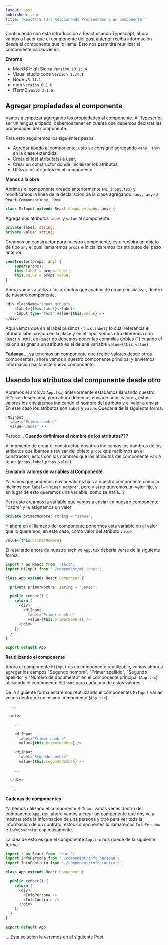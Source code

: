 ```yaml
---
layout: post
published: true
title: 'React-TS (3): Adicionando Propiedades a un componente '
---
```


Continuando con esta introducción a React usando Typescript, ahora vamos a hacer que el componente del [post anterior]({{site.baseurl}}/2018-07-02-primer-componente-en-react/) reciba informacion desde el componente que lo llama. Esto nos permitirá reutilizar el componente varias veces.

**Entorno**:

  - MacOS High Sierra `Version 10.13.4`
  - Visual studio code `Version 1.24.1`
  - Node `v8.11.1`
  - npm `Version 6.1.0`
  - iTerm2 `Build 3.1.6`

## Agregar propiedades al componente

Vamos a empezar agregando las propiedades al componente. Al Typescript ser un lenguaje tipado, debemos tener en cuenta que debemos declarar las propiedades del componente.

Para esto seguiremos los siguientes pasos:

 - Agregar tipado al componente, esto se consigue agregando `<any, any>` en la clase extendida.
 - Crear el(los) atributo(s) a usar.
 - Crear un constructor donde inicializar los atributos.
 - Utilizar los atributos en el componente.

**Manos a la obra**

Abrimos el componente creado anteriormente (`mi_input.tsx`) y modificamos la linea de la declaracion de la clase agregando `<any, any>` a `React.Component<any, any>`.

```Typescript
class MiInput extends React.Component<any, any> {
```

Agregamos atributos `label` y `value` al componente.

```Typescript
private label: string;
private value: string;
```

Creamos un constructor para nuestro componente, este recibira un objeto de tipo `any` el cual llamaremos `props` e inicializaremos los atributos del paso anterior.

```Typescript
constructor(props: any) {
    super(props);
    this.label = props.label;
    this.value = props.value;
}
```

Ahora vamos a utilizar los atributos que acabos de crear e inicializar, dentro de nuestro componente.

```Typescript
<div className="input_group">
    <label>{this.label}</label>
    <input type="text" value={this.value} />
</div>
```

Aqui vemos que en el label pusimos `{this.label}` lo cual referencia el atributo label creado en la clase y en el input vemos otra diferencia con `React` y `Html`, en `React` no debemos poner las commilas dobles (") cuando el valor a asignar a un atributo es el de una variable `value={this.value}`.

**Tadaaaa...** ya tenemos un componente que recibe valores desde otros componentes, ahora vamos a nuestro componente principal y enviemos información hasta este nuevo componente.

## Usando los atributos del componente desde otro

Abramos el archivo `App.tsx`, anteriormente estabamos llamando nuestro `MiInput` desde aqui, pero ahora debemos enviarle unos valores, estos valores los enviaremos indicando el nombre del atributo y el valor a enviar. En este caso los atributos son `label` y `value`. Quedaria de la siguiente forma.

``` Typescript
<MiInput
  label="Primer nombre"
  value="James" />
```

Perooo... **Cuando definimos el nombre de los atributos???**

Al momento de crear el constructor, nosotros indicamos los nombres de los atributos que ibamos a revisar del objeto `props` que recibimos en el constructor, estos son los nombres que los atributos del componente van a tener (`props.label`,`props.value`).

**Enviando valores de variables al Componente**

Ya vimos que podemos enviar valores fijos a nuestro componente como lo hicimos con `label="Primer nombre"`, pero y si no queremos un valor fijo, y en lugar de esto queremos una variable, como se haría...?

Para esto creamos la variable que vamos a enviar en nuestro componente "padre" y le asignamos un valor

``` typescript
private primerNombre: string = "James";
```

Y ahora en el llamado del componente ponermos esta variable en el valor que lo queremos, en este caso, como valor del atributo `value`.

```typescript
value={this.primerNombre}
```

El resultado ahora de nuestro archivo `App.tsx` deberia verse de la siguiente forma:

```TypeScript
import * as React from 'react';
import MiInput from './component/mi_input';

class App extends React.Component {

  private primerNombre: string = "James";

  public render() {
    return (
      <div>
        <MiInput
          label="Primer nombre"
          value={this.primerNombre} />
      </div>
    );
  }
}

export default App;
```

**Reutilizando el componente**

Ahora el componente `MiInput` es un componente reutilizable, vamos ahora a agregar los campos "Segundo nombre", "Primer apellido", "Segundo apellido" y "Número de documento" en el componente principal (`App.tsx`) utilizando el componente `MiInput` para cada uno de estos valores.

De la siguiente forma estaremos reutilizando el componentes `MiInput` varias veces dentro de un mismo componente (`App.tsx`).

``` TypeScript
  ...

  <div>

    ...

    <MiInput
      label="Primer nombre"
      value={this.primerNombre} />

    <MiInput
      label="Segundo nombre"
      value={this.segundoNombre} />

    ...

  </div>

  ...
```

**Cadenas de componentes**

Ya hemos utilizado el componente `MiInput` varias veces dentro del componente `App.tsx`, ahora vamos a crear un componente que nos va a mostrar toda la informacion de una persona y otro para ver toda la informacion de un contrato, estos componentes lo llamaremos `InfoPersona` e `InfoContrato` respectivamente.

La idea de esto es que el componente `App.tsx` nos quede de la siguiente forma.

```TypeScript
import * as React from 'react';
import InfoPersona from './component/info_persona';
import InfoContrato from './component/info_contrato';

class App extends React.Component {

  public render() {
    return (
      <div>
        <InfoPersona />
        <InfoContrato />
      </div>
    );
  }
}

export default App;
```

... Esta solucion la veremos en el siguiente Post.
